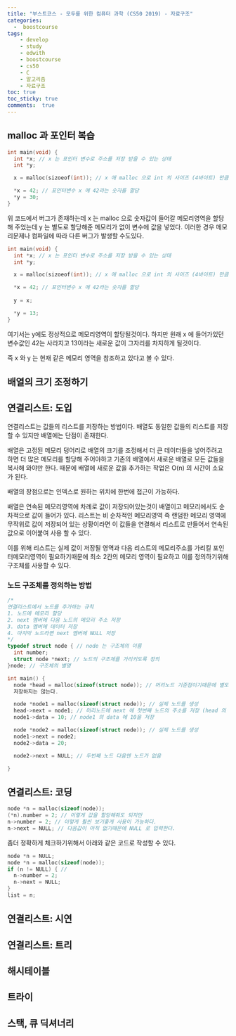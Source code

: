 ```yaml
---
title: "부스트코스 - 모두를 위한 컴퓨터 과학 (CS50 2019) - 자료구조"
categories: 
  -  boostcourse
tags: 
    - develop
    - study
    - edwith
    - boostcourse
    - cs50
    - C
    - 알고리즘
    - 자료구조
toc: true
toc_sticky: true
comments:  true
---
```


## malloc 과 포인터 복습
```c
int main(void) {
  int *x; // x 는 포인터 변수로 주소를 저장 받을 수 있는 상태
  int *y;

  x = malloc(sizoeof(int)); // x 애 malloc 으로 int 의 사이즈 (4바이트) 만큼의 메모리 영역을 할당

  *x = 42; // 포인터변수 x 에 42라는 숫자를 할당
  *y = 30;
}
```

위 코드에서 버그가 존재하는데 x 는 malloc 으로 숫자값이 들어갈 메모리영역을 할당해 주었는데 y 는 별도로 할당해준 메모리가 없이 변수에 값을 넣었다. 이러한 경우 메모리문제나 컴파일에 따라 다른 버그가 발생할 수도있다.

```c
int main(void) {
  int *x; // x 는 포인터 변수로 주소를 저장 받을 수 있는 상태
  int *y;

  x = malloc(sizoeof(int)); // x 애 malloc 으로 int 의 사이즈 (4바이트) 만큼의 메모리 영역을 할당

  *x = 42; // 포인터변수 x 에 42라는 숫자를 할당
  
  y = x;

  *y = 13;
}
```

여기서는 y에도 정상적으로 메모리영역이 할당될것이다. 하지만 원래 x 에 들어가있던 변수값인 42는 사라지고 13이라는 새로운 값이 그자리를 차지하게 될것이다.  

즉 x 와 y 는 현재 같은 메모리 영역을 참조하고 있다고 볼 수 있다.



## 배열의 크기 조정하기

## 연결리스트: 도입
연결리스트는 값들의 리스트를 저장하는 방법이다. 배열도 동일한 값들의 리스트를 저장 할 수 있지만 배열에는 단점이 존재한다.  

배열은 고정된 메모리 덩어리로 배열의 크기를 조정해서 더 큰 데이터들을 넣어주려고 하면 더 많은 메모리를 할당해 주어야하고 기존의 배열에서 새로운 배열로 모든 값들을 복사해 와야만 한다. 때문에 배열에 새로운 값을 추가하는 작업은 O(n) 의 시간이 소요가 된다.  

배열의 장점으로는 인덱스로 원하는 위치에 한번에 접근이 가능하다.   

배열은 연속된 메모리영역에 차례로 값이 저장되어있는것이 배열이고 메모리에서도 순차적으로 값이 들어가 있다. 리스트는 비 순차적인 메모리영역 즉 랜덤한 메모리 영역에 무작위로 값이 저장되어 있는 상황이라면 이 값들을 연결해서 리스트로 만들어서 연속된 값으로 이어붙여 사용 할 수 있다. 

이를 위해 리스트는 실제 값이 저장될 영역과 다음 리스트의 메모리주소를 가리킬 포인터메모리영역이 필요하기때문에 최소 2칸의 메모리 영역이 필요하고 이를 정의하기위해 구조체를 사용할 수 있다.

### 노드 구조체를 정의하는 방법
```c
/*
연결리스트에서 노드를 추가하는 규칙
1. 노드에 메모리 할당
2. next 멤버에 다음 노드의 메모리 주소 저장
3. data 멤버에 데이터 저장
4. 마지막 노드라면 next 멤버에 NULL 저장
*/
typedef struct node { // node 는 구조체의 이름
  int number;
  struct node *next; // 노드의 구조체를 가리키도록 정의
}node; // 구조체의 별명

int main() {
  node *head = malloc(sizeof(struct node)); // 머리노드 기준점이기때문에 별도의 데이터를 
  저장하지는 않는다.

  node *node1 = malloc(sizeof(struct node)); // 실제 노드를 생성
  head->next = node1; // 머리노드에 next 에 첫번째 노드의 주소를 저장 (head 의 next 는 node1을 가르키고 있음)
  node1->data = 10; // node1 의 data 에 10을 저장

  node *node2 = malloc(sizeof(struct node)); // 실제 노드를 생성
  node1->next = node2;
  node2->data = 20;

  node2->next = NULL; // 두번째 노드 다음엔 노드가 없음

}
```

## 연결리스트: 코딩
```c
node *n = malloc(sizeof(node));
(*n).number = 2; // 이렇게 값을 할당해줘도 되지만
n->number = 2; // 이렇게 훨씬 보기좋게 사용이 가능하다.
n->next = NULL; // 다음값이 아직 없기때문에 NULL 로 입력한다.
```
좀더 정확하게 체크하기위해서 아래와 같은 코드로 작성할 수 있다.
```c
node *n = NULL;
node *n = malloc(sizeof(node));
if (n != NULL) { //
  n->number = 2;
  n->next = NULL;
}
list = n;
```

## 연결리스트: 시연

## 연결리스트: 트리

## 해시테이블

## 트라이

## 스택, 큐 딕셔너리